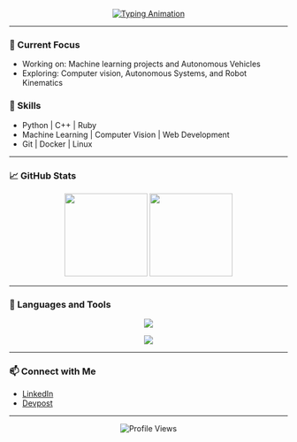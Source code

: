 <p align="center">
  <a href="https://github.com/harsharan-r">
    <img src="https://readme-typing-svg.herokuapp.com?font=Fira+Code&size=24&pause=1000&color=FFFFFF&center=true&vCenter=true&width=800&lines=Hi%2C+I'm+Harsharan;Mechatronics+Engineer+and+Tech+Enthusiast" alt="Typing Animation" />
  </a>
</p>

---

### 🔭 Current Focus
- Working on: Machine learning projects and Autonomous Vehicles
- Exploring: Computer vision, Autonomous Systems, and Robot Kinematics

### 🌱 Skills
- Python | C++ | Ruby
- Machine Learning | Computer Vision | Web Development
- Git | Docker | Linux

---

### 📈 GitHub Stats

<p align="center">
  <img src="https://github-readme-stats.vercel.app/api?username=harsharan-r&show_icons=true&theme=tokyonight" height="150" />
  <img src="https://github-readme-streak-stats.herokuapp.com/?user=harsharan-r&theme=tokyonight" height="150" />
</p>

---

### 🚀 Languages and Tools

<p align="center">
  <img src="https://skillicons.dev/icons?i=python,cpp,html,css,flask,ruby,rails,ros,kotlin,gradle"/>
</p>
<p align="center">
  <img src="https://skillicons.dev/icons?i=git,docker,linux,vscode,vim,androidstudio,arduino,blender" />
</p>

---

### 📫 Connect with Me
- [LinkedIn](https://www.linkedin.com/in/harsharanr/)
- [Devpost](https://devpost.com/harsharanrakhra)
---

<p align="center">
  <img src="https://komarev.com/ghpvc/?username=harsharan-r&label=Profile%20views&color=0e75b6&style=flat" alt="Profile Views" />
</p>
